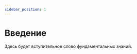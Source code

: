 ```yaml
---
sidebar_position: 1
---
```


# Введение

<!--Фундаментальные знания необходимы каждому уважаемому себя члену Bakufu.
Подобно тому, как фундамент здания будет определять его устойчивость,
фундаментальные знания позволят избежать Вам мириады зол. Однако у этого
есть и обратная сторона. Знания преумножат Вашу скорбь. Вы будете плакать,
когда услышите сторонние разговоры людей о том, как правильно делать и почему.
Но смиренно слушайте их и лишь посоветуйте встать на **Путь Bakufu**.-->

Здесь будет вступительное слово фундаментальных знаний.
